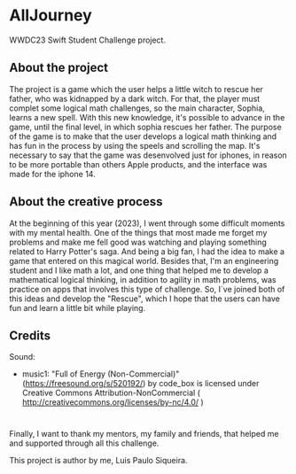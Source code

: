 # AllJourney

WWDC23 Swift Student Challenge project.

## About the project
The project is a game which the user helps a little witch to rescue her father, who was kidnapped by a dark witch. For that, the player must complet some logical math challenges, so the main character, Sophia, learns a new spell. With this new knowledge, it's possible to advance in the game, until the final level, in which sophia rescues her father.
The purpose of the game is to make that the user develops a logical math thinking and has fun in the process by using the speels and scrolling the map.
It's necessary to say that the game was desenvolved just for iphones, in reason to be more portable than others Apple products, and the interface was made for the iphone 14.


## About the creative process
At the beginning of this year (2023), I went through some difficult moments with my mental health. One of the things that most made me forget my problems and make me fell good was watching and playing something related to Harry Potter's saga. And being a big fan, I had the idea to make a game that entered on this magical world. 
Besides that, I'm an engineering student and I like math a lot, and one thing that helped me to develop a mathematical logical thinking, in addition to agility in math problems, was practice on apps that involves this type of challenge.
So, I`ve joined both of this ideas and develop the "Rescue", which I hope that the users can have fun and learn a little bit while playing.


## Credits
Sound:
- music1: "Full of Energy (Non-Commercial)" (https://freesound.org/s/520192/) by code_box is licensed under Creative Commons Attribution-NonCommercial ( http://creativecommons.org/licenses/by-nc/4.0/ )


#
Finally, I want to thank my mentors, my family and friends, that helped me and supported through all this challenge.


This project is author by me, Luis Paulo Siqueira.
